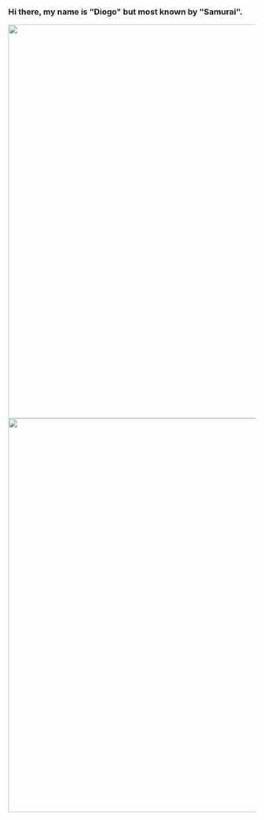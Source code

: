 ### Hi there, my name is "Diogo" but most known by "Samurai".


<img align="right" width="800" height="800" src="https://github-readme-stats.vercel.app/api?username=999Samurai&show_icons=true&theme=dark&count_private=true">
<img align="right" width="800" height="800" src="https://github-readme-stats.vercel.app/api/top-langs/?username=999Samurai&theme=dark&langs_count=5&layout=compact">
